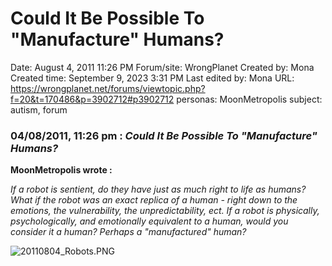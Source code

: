 # Could It Be Possible To "Manufacture" Humans?

Date: August 4, 2011 11:26 PM
Forum/site: WrongPlanet
Created by: Mona
Created time: September 9, 2023 3:31 PM
Last edited by: Mona
URL: https://wrongplanet.net/forums/viewtopic.php?f=20&t=170486&p=3902712#p3902712 
personas: MoonMetropolis
subject: autism, forum

### 04/08/2011, 11:26 pm : ***Could It Be Possible To "Manufacture" Humans?***

**MoonMetropolis wrote :**

*If a robot is sentient, do they have just as much right to life as humans? What if the robot was an exact replica of a human - right down to the emotions, the vulnerability, the unpredictability, ect. If a robot is physically, psychologically, and emotionally equivalent to a human, would you consider it a human? Perhaps a "manufactured" human?*

![20110804_Robots.PNG](../../../Joshua%E2%80%99s%20personas%20&%20victimes%2047f302c3ee7140169d02d7ecbb1b2b4c/Rushes%20Personas%2026f0f60550004a05bb97f11a02504bf4/Threads%20MoonMetropolis%20Wrong%20Planet%201218040f12ce4d4c88a7533017568e89/20110804_Robots.png)
